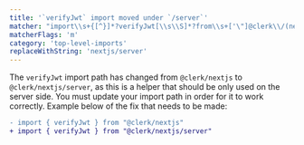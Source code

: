 ```yaml
---
title: '`verifyJwt` import moved under `/server`'
matcher: "import\\s+{[^}]*?verifyJwt[\\s\\S]*?from\\s+['\"]@clerk\\/(nextjs)(?!\/server)[\\s\\S]*?['\"]"
matcherFlags: 'm'
category: 'top-level-imports'
replaceWithString: 'nextjs/server'
---
```


The `verifyJwt` import path has changed from `@clerk/nextjs` to `@clerk/nextjs/server`, as this is a helper that should be only used on the server side. You must update your import path in order for it to work correctly. Example below of the fix that needs to be made:

```diff
- import { verifyJwt } from "@clerk/nextjs"
+ import { verifyJwt } from "@clerk/nextjs/server"
```
